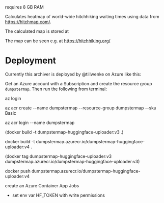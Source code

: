 
requires 8 GB RAM

Calculates heatmap of world-wide hitchhiking waiting times using data from https://hitchmap.com/.

The calculated map is stored at

The map can be seen e.g. at https://hitchhiking.org/

# Deployment

Currently this archiver is deployed by @tillwenke on Azure like this:

Get an Azure account with a Subscription and create the resource group `dumpstermap`. Then run the following from terminal:

az login       

az acr create --name dumpstermap --resource-group dumpstermap --sku Basic

az acr login --name dumpstermap  

(docker build -t dumpstermap-huggingface-uploader:v3 .)

docker build -t dumpstermap.azurecr.io/dumpstermap-huggingface-uploader:v4 .

(docker tag dumpstermap-huggingface-uploader:v3 dumpstermap.azurecr.io/dumpstermap-huggingface-uploader:v3)

docker push dumpstermap.azurecr.io/dumpstermap-huggingface-uploader:v4

create an Azure Container App Jobs

- set env var HF_TOKEN with write permissions